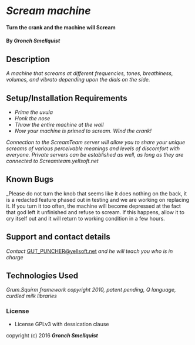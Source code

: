 # _Scream machine_

#### Turn the crank and the machine will Scream


#### By _**Gronch Smellquist**_

## Description

_A machine that screams at different frequencies, tones, breathiness, volumes, and vibrato depending upon the dials on the side._

## Setup/Installation Requirements

* _Prime the uvula_  
* _Honk the nose_  
* _Throw the entire machine at the wall_  
* _Now your machine is primed to scream. Wind the crank!_  

_Connection to the ScreamTeam server will allow you to share your unique screams of various perceivable meanings and levels of discomfort with everyone. Private servers can be established as well, as long as they are connected to Screamteam.yellsoft.net_

## Known Bugs

_Please do not turn the knob that seems like it does nothing on the back, it is a redacted feature phased out in testing and we are working on replacing it. If you turn it too often, the machine will become depressed at the fact that god left it unfinished and refuse to scream. If this happens, allow it to cry itself out and it will return to working condition in a few hours.

## Support and contact details

_Contact_ GUT_PUNCHER@yellsoft.net _and he will teach you who is in charge_

## Technologies Used

_Grum.Squirm framework copyright 2010, patent pending, Q language, curdled milk libraries_

### License

* License GPLv3 with dessication clause

copyright (c) 2016 **_Gronch Smellquist_**
